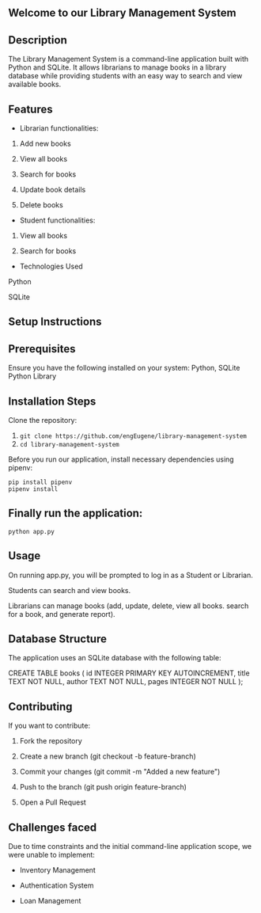 ## Welcome to our Library Management System

## Description

The Library Management System is a command-line application built with Python and SQLite. It allows librarians to manage books in a library database while providing students with an easy way to search and view available books.

## Features

- Librarian functionalities:

1. Add new books

2. View all books

3. Search for books

4. Update book details

5. Delete books

- Student functionalities:

1. View all books

2. Search for books

- Technologies Used

Python<br>

SQLite

## Setup Instructions

## Prerequisites

Ensure you have the following installed on your system: Python, SQLite Python Library

## Installation Steps

Clone the repository:

1. `git clone https://github.com/engEugene/library-management-system`
2. `cd library-management-system`

Before you run our application, install necessary dependencies using pipenv:

`pip install pipenv`<br>
`pipenv install`

## Finally run the application:

`python app.py`

## Usage

On running app.py, you will be prompted to log in as a Student or Librarian.

Students can search and view books.

Librarians can manage books (add, update, delete, view all books. search for a book, and generate report).

## Database Structure

The application uses an SQLite database with the following table:

CREATE TABLE books (
    id INTEGER PRIMARY KEY AUTOINCREMENT,
    title TEXT NOT NULL,
    author TEXT NOT NULL,
    pages INTEGER NOT NULL
);

## Contributing

If you want to contribute:

1. Fork the repository

2. Create a new branch (git checkout -b feature-branch)

3. Commit your changes (git commit -m "Added a new feature")

4. Push to the branch (git push origin feature-branch)

5. Open a Pull Request

## Challenges faced

Due to time constraints and the initial command-line application scope, we were unable to implement:

- Inventory Management

- Authentication System

- Loan Management